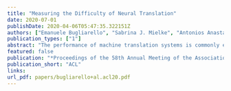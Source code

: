 ```yaml
---
title: "Measuring the Difficulty of Neural Translation"
date: 2020-07-01
publishDate: 2020-04-06T05:47:35.322151Z
authors: ["Emanuele Bugliarello", "Sabrina J. Mielke", "Antonios Anastasopoulos", "Ryan Cotterell", "Naoaki Okazaki"]
publication_types: ["1"]
abstract: "The performance of machine translation systems is commonly evaluated in terms of BLEU scores (Papineni et al., 2002). However, due to its asymmetric formulation, BLEU does not allow an assessment of which translation directions are more difficult to model. In this paper, we propose a symmetric, information-theoretic measure based on mutual information, that allows us to properly evaluate the difficulty of generating text in the target language by removing the effect of the difficulty of the language modelling component. We then present the first systematic and controlled study of cross-lingual translation difficulties using modern state-of-the-art systems."
featured: false
publication: "*Proceedings of the 58th Annual Meeting of the Association for Computational Linguistics*"
publication_short: "ACL"
links:
url_pdf: papers/bugliarello+al.acl20.pdf
---
```



